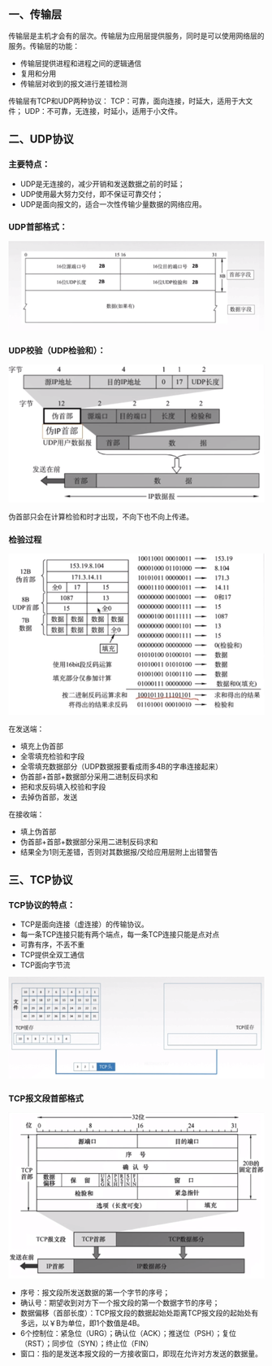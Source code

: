 ## 一、传输层

传输层是主机才会有的层次。传输层为应用层提供服务，同时是可以使用网络层的服务。传输层的功能：

- 传输层提供进程和进程之间的逻辑通信
- 复用和分用
- 传输层对收到的报文进行差错检测

传输层有TCP和UDP两种协议：
TCP：可靠，面向连接，时延大，适用于大文件；
UDP：不可靠，无连接，时延小，适用于小文件。

## 二、UDP协议

### 主要特点：
- UDP是无连接的，减少开销和发送数据之前的时延；
- UDP使用最大努力交付，即不保证可靠交付；
- UDP是面向报文的，适合一次性传输少量数据的网络应用。

### UDP首部格式：

![title](https://raw.githubusercontent.com/XQLong/Image-Hosting/master/gitnote/2019/08/17/1566005566102-1566005566471.png)

### UDP校验（UDP检验和）：

![title](https://raw.githubusercontent.com/XQLong/Image-Hosting/master/gitnote/2019/08/17/1566005700577-1566005700581.png)

伪首部只会在计算检验和时才出现，不向下也不向上传递。

### 检验过程

![title](https://raw.githubusercontent.com/XQLong/Image-Hosting/master/gitnote/2019/08/17/1566006081759-1566006081763.png)

在发送端：
- 填充上伪首部
- 全零填充检验和字段
- 全零填充数据部分（UDP数据报要看成雨多4B的字串连接起来）
- 伪首部+首部+数据部分采用二进制反码求和
- 把和求反码填入校验和字段
- 去掉伪首部，发送

在接收端：
- 填上伪首部
- 伪首部+首部+数据部分采用二进制反码求和
- 结果全为1则无差错，否则对其数据报/交给应用层附上出错警告

## 三、TCP协议

### TCP协议的特点：
- TCP是面向连接（虚连接）的传输协议。
- 每一条TCP连接只能有两个端点，每一条TCP连接只能是点对点
- 可靠有序，不丢不重
- TCP提供全双工通信
- TCP面向字节流

![title](https://raw.githubusercontent.com/XQLong/Image-Hosting/master/gitnote/2019/08/17/1566006703252-1566006703258.png)

### TCP报文段首部格式

![title](https://raw.githubusercontent.com/XQLong/Image-Hosting/master/gitnote/2019/08/17/1566006780803-1566006780806.png)

- 序号：报文段所发送数据的第一个字节的序号；
- 确认号：期望收到对方下一个报文段的第一个数据字节的序号；
- 数据偏移（首部长度）：TCP报文段的数据起始处距离TCP报文段的起始处有多远，以￥B为单位，即1个数值是4B。
- 6个控制位：紧急位（URG）；确认位（ACK）；推送位（PSH）；复位（RST）；同步位（SYN）；终止位（FIN）
- 窗口：指的是发送本报文段的一方接收窗口，即现在允许对方发送的数据量。






